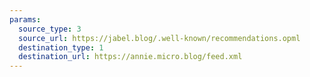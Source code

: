 ```yaml
---
params:
  source_type: 3
  source_url: https://jabel.blog/.well-known/recommendations.opml
  destination_type: 1
  destination_url: https://annie.micro.blog/feed.xml
---
```

